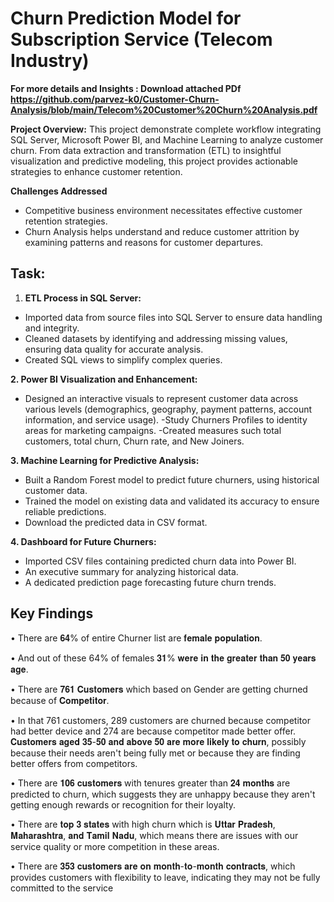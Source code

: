 # Churn Prediction Model for Subscription Service (Telecom Industry)

**For more details and Insights : Download attached PDf https://github.com/parvez-k0/Customer-Churn-Analysis/blob/main/Telecom%20Customer%20Churn%20Analysis.pdf**

**Project Overview:**
This project demonstrate complete workflow integrating SQL Server, Microsoft Power BI, and Machine Learning to analyze customer churn. From data extraction and transformation (ETL) to insightful visualization and predictive modeling, this project provides actionable strategies to enhance customer retention.

**Challenges Addressed**
- Competitive business environment necessitates effective customer retention strategies.
- Churn Analysis helps understand and reduce customer attrition by examining patterns and reasons for     customer departures.

## Task:

1. **ETL Process in SQL Server:**
- Imported data from source files into SQL Server to ensure data handling and integrity.
- Cleaned datasets by identifying and addressing missing values, ensuring data quality for accurate analysis.
- Created SQL views to simplify complex queries.

**2. Power BI Visualization and Enhancement:**
- Designed an interactive visuals to represent customer data across various levels (demographics, geography,   payment patterns, account information, and service usage).
-Study Churners Profiles to identity areas for marketing campaigns.
-Created measures such total customers, total churn, Churn rate, and New Joiners.

**3. Machine Learning for Predictive Analysis:**
- Built a Random Forest model to predict future churners, using historical customer data.
- Trained the model on existing data and validated its accuracy to ensure reliable predictions.
- Download the predicted data in CSV format.

**4. Dashboard for Future Churners:**
- Imported CSV files containing predicted churn data into Power BI.
- An executive summary for analyzing historical data.
- A dedicated prediction page forecasting future churn trends.

## Key Findings

• There are 𝟔𝟒% of entire Churner list are 𝐟𝐞𝐦𝐚𝐥𝐞 𝐩𝐨𝐩𝐮𝐥𝐚𝐭𝐢𝐨𝐧.

• And out of these 64% of females 𝟑𝟏% 𝐰𝐞𝐫𝐞 𝐢𝐧 𝐭𝐡𝐞 𝐠𝐫𝐞𝐚𝐭𝐞𝐫 𝐭𝐡𝐚𝐧 𝟓𝟎 𝐲𝐞𝐚𝐫𝐬 𝐚𝐠𝐞.

• There are 𝟕𝟔𝟏 𝐂𝐮𝐬𝐭𝐨𝐦𝐞𝐫𝐬 which based on Gender are getting churned because of 𝐂𝐨𝐦𝐩𝐞𝐭𝐢𝐭𝐨𝐫.

• In that 761 customers, 289 customers are churned because competitor had better device and 274 are because competitor made better offer. 𝐂𝐮𝐬𝐭𝐨𝐦𝐞𝐫𝐬 𝐚𝐠𝐞𝐝 𝟑𝟓-𝟓𝟎 𝐚𝐧𝐝 𝐚𝐛𝐨𝐯𝐞 𝟓𝟎 𝐚𝐫𝐞 𝐦𝐨𝐫𝐞
  𝐥𝐢𝐤𝐞𝐥𝐲 𝐭𝐨 𝐜𝐡𝐮𝐫𝐧, possibly because their needs aren't being fully met or because they are finding better offers from competitors.
  
• There are 𝟏𝟎𝟔 𝐜𝐮𝐬𝐭𝐨𝐦𝐞𝐫𝐬 with tenures greater than 𝟐𝟒 𝐦𝐨𝐧𝐭𝐡𝐬 are predicted to churn, which suggests they are unhappy because they aren't getting enough rewards or recognition for their loyalty.

• There are 𝐭𝐨𝐩 𝟑 𝐬𝐭𝐚𝐭𝐞𝐬 with high churn which is 𝐔𝐭𝐭𝐚𝐫 𝐏𝐫𝐚𝐝𝐞𝐬𝐡, 𝐌𝐚𝐡𝐚𝐫𝐚𝐬𝐡𝐭𝐫𝐚, 𝐚𝐧𝐝 𝐓𝐚𝐦𝐢𝐥 𝐍𝐚𝐝𝐮, which means there are issues with our service quality or more competition in these areas.

• There are 𝟑𝟓𝟑 𝐜𝐮𝐬𝐭𝐨𝐦𝐞𝐫𝐬 𝐚𝐫𝐞 𝐨𝐧 𝐦𝐨𝐧𝐭𝐡-𝐭𝐨-𝐦𝐨𝐧𝐭𝐡 𝐜𝐨𝐧𝐭𝐫𝐚𝐜𝐭𝐬, which provides customers with flexibility to leave, indicating they may not be fully committed to the service
